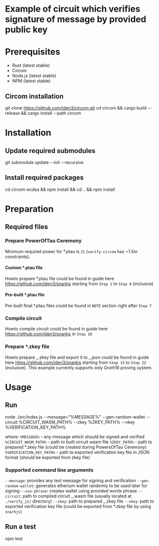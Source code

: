 # Example of circuit which verifies signature of message by provided public key

# Prerequisites

- Rust (latest stable)
- Circom
- Node.js (latest stable)
- NPM (latest stable)

## Circom installation

git clone https://github.com/iden3/circom.git
cd circom && cargo build --release && cargo install --path circom

# Installation

## Update required submodules

git submodule update --init --recursive

## Install required packages

cd circom-ecdsa && npm install && cd .. && npm install

# Preparation

## Required files

### Prepare PowerOfTau Ceremony

Minimum required power for \*.ptau is `21` (`verify.circom` has ~1.5m constraints).

#### Custom \*.ptau file

Howto prepare \*.ptau file could be found in guide here <https://github.com/iden3/snarkjs> starting from `Step 1` to `Step 8` (inclusive)

#### Pre-built \*.ptau file

Pre-built final \*.ptau files could be found in `NOTE` section right after `Step 7`

### Compile circuit

Howto compile circuit could be found in guide here <https://github.com/iden3/snarkjs> in `Step 10`

### Prepare \*.zkey file

Howto prepare _.zkey file and export it to _.json could be found in guide here <https://github.com/iden3/snarkjs> starting from `Step 15` to `Step 22` (inclusive).
This example currently supports only Groth16 proving system.

# Usage

## Run

node ./src/index.js --message="%MESSAGE%" --gen-random-wallet --circuit %CIRCUIT_WASM_PATH% --zkey %ZKEY_PATH% --vkey %VERIFICATION_KEY_PATH%

where:
`%MESSAGE%` - any message which should be signed and verified
`%CIRCUIT_WASM_PATH%` - path to built circuit wasm file
`%ZKEY_PATH%` - path to prepared \*.zkey file (could be created during PowersOfTau Ceremony)
`%VERIFICATION_KEY_PATH%` - path to exported verification key file in JSON format (should be exported from zkey file)

### Supported command line arguments

`--message`: provides any text message for signing and verification
`--gen-random-wallet`: generates etherium wallet randomly to be used later for signing
`--use-phrase`: creates wallet using provided words phrase
`--circuit`: path to compiled circuit _.wasm file (usually located at `./verify_js/` directory)
`--zkey`: path to prepared _.zkey file
`--vkey`: path to exported verification key file (could be exported from \*.zkey file by using `snarkjs`)

## Run a test

npm test

